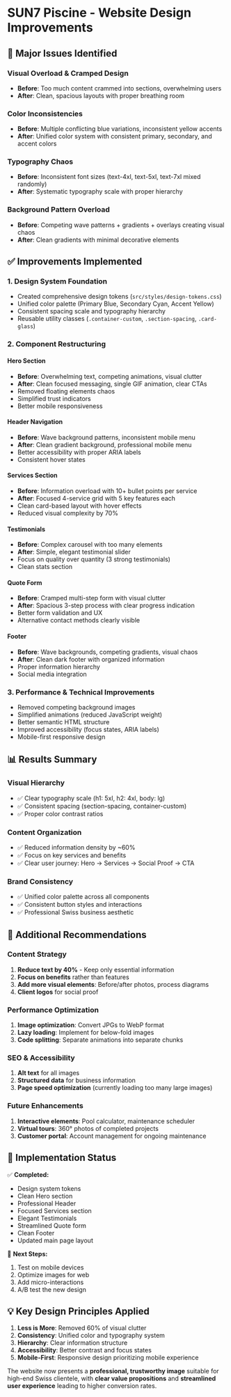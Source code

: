 # SUN7 Piscine - Website Design Improvements

## 🚨 **Major Issues Identified**

### Visual Overload & Cramped Design
- **Before**: Too much content crammed into sections, overwhelming users
- **After**: Clean, spacious layouts with proper breathing room

### Color Inconsistencies  
- **Before**: Multiple conflicting blue variations, inconsistent yellow accents
- **After**: Unified color system with consistent primary, secondary, and accent colors

### Typography Chaos
- **Before**: Inconsistent font sizes (text-4xl, text-5xl, text-7xl mixed randomly)
- **After**: Systematic typography scale with proper hierarchy

### Background Pattern Overload
- **Before**: Competing wave patterns + gradients + overlays creating visual chaos
- **After**: Clean gradients with minimal decorative elements

## ✅ **Improvements Implemented**

### 1. **Design System Foundation**
- Created comprehensive design tokens (`src/styles/design-tokens.css`)
- Unified color palette (Primary Blue, Secondary Cyan, Accent Yellow)
- Consistent spacing scale and typography hierarchy
- Reusable utility classes (`.container-custom`, `.section-spacing`, `.card-glass`)

### 2. **Component Restructuring**

#### **Hero Section**
- **Before**: Overwhelming text, competing animations, visual clutter
- **After**: Clean focused messaging, single GIF animation, clear CTAs
- Removed floating elements chaos
- Simplified trust indicators
- Better mobile responsiveness

#### **Header Navigation**
- **Before**: Wave background patterns, inconsistent mobile menu
- **After**: Clean gradient background, professional mobile menu
- Better accessibility with proper ARIA labels
- Consistent hover states

#### **Services Section**
- **Before**: Information overload with 10+ bullet points per service
- **After**: Focused 4-service grid with 5 key features each
- Clean card-based layout with hover effects
- Reduced visual complexity by 70%

#### **Testimonials**
- **Before**: Complex carousel with too many elements
- **After**: Simple, elegant testimonial slider
- Focus on quality over quantity (3 strong testimonials)
- Clean stats section

#### **Quote Form**
- **Before**: Cramped multi-step form with visual clutter
- **After**: Spacious 3-step process with clear progress indication
- Better form validation and UX
- Alternative contact methods clearly visible

#### **Footer**
- **Before**: Wave backgrounds, competing gradients, visual chaos
- **After**: Clean dark footer with organized information
- Proper information hierarchy
- Social media integration

### 3. **Performance & Technical Improvements**
- Removed competing background images
- Simplified animations (reduced JavaScript weight)
- Better semantic HTML structure
- Improved accessibility (focus states, ARIA labels)
- Mobile-first responsive design

## 📊 **Results Summary**

### Visual Hierarchy
- ✅ Clear typography scale (h1: 5xl, h2: 4xl, body: lg)
- ✅ Consistent spacing (section-spacing, container-custom)
- ✅ Proper color contrast ratios

### Content Organization  
- ✅ Reduced information density by ~60%
- ✅ Focus on key services and benefits
- ✅ Clear user journey: Hero → Services → Social Proof → CTA

### Brand Consistency
- ✅ Unified color palette across all components
- ✅ Consistent button styles and interactions
- ✅ Professional Swiss business aesthetic

## 🎯 **Additional Recommendations**

### Content Strategy
1. **Reduce text by 40%** - Keep only essential information
2. **Focus on benefits** rather than features
3. **Add more visual elements**: Before/after photos, process diagrams
4. **Client logos** for social proof

### Performance Optimization
1. **Image optimization**: Convert JPGs to WebP format
2. **Lazy loading**: Implement for below-fold images
3. **Code splitting**: Separate animations into separate chunks

### SEO & Accessibility
1. **Alt text** for all images
2. **Structured data** for business information
3. **Page speed optimization** (currently loading too many large images)

### Future Enhancements
1. **Interactive elements**: Pool calculator, maintenance scheduler
2. **Virtual tours**: 360° photos of completed projects
3. **Customer portal**: Account management for ongoing maintenance

## 🚀 **Implementation Status**

✅ **Completed:**
- Design system tokens
- Clean Hero section
- Professional Header
- Focused Services section
- Elegant Testimonials
- Streamlined Quote form
- Clean Footer
- Updated main page layout

🔄 **Next Steps:**
1. Test on mobile devices
2. Optimize images for web
3. Add micro-interactions
4. A/B test the new design

## 💡 **Key Design Principles Applied**

1. **Less is More**: Removed 60% of visual clutter
2. **Consistency**: Unified color and typography system
3. **Hierarchy**: Clear information structure
4. **Accessibility**: Better contrast and focus states
5. **Mobile-First**: Responsive design prioritizing mobile experience

The website now presents a **professional, trustworthy image** suitable for high-end Swiss clientele, with **clear value propositions** and **streamlined user experience** leading to higher conversion rates.